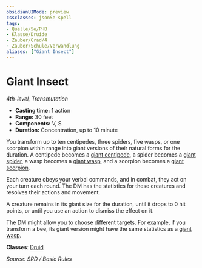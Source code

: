 ```yaml
---
obsidianUIMode: preview
cssclasses: json5e-spell
tags:
- Quelle/5e/PHB
- Klasse/Druide
- Zauber/Grad/4
- Zauber/Schule/Verwandlung
aliases: ["Giant Insect"]
---
```

# Giant Insect
*4th-level, Transmutation*  

- **Casting time:** 1 action
- **Range:** 30 feet
- **Components:** V, S
- **Duration:** Concentration, up to 10 minute

You transform up to ten centipedes, three spiders, five wasps, or one scorpion within range into giant versions of their natural forms for the duration. A centipede becomes a [giant centipede](../Bestiarium/Bestien/giant-centipede.md), a spider becomes a [giant spider](../Bestiarium/Bestien/Riesenspinne.md), a wasp becomes a [giant wasp](../Bestiarium/Bestien/giant-wasp.md), and a scorpion becomes a [giant scorpion](../Bestiarium/Bestien/giant-scorpion.md).

Each creature obeys your verbal commands, and in combat, they act on your turn each round. The DM has the statistics for these creatures and resolves their actions and movement.

A creature remains in its giant size for the duration, until it drops to 0 hit points, or until you use an action to dismiss the effect on it.

The DM might allow you to choose different targets. For example, if you transform a bee, its giant version might have the same statistics as a [giant wasp](../Bestiarium/Bestien/giant-wasp.md).

**Classes**: [Druid](Dungeons%20&%20Dragons/Wikipedia%20der%20Vergessenen%20Reiche/Kompendium%20der%20Vergessenen%20Reiche/Klassen/druid.md)

*Source: SRD / Basic Rules*